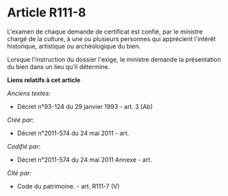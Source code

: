 # Article R111-8

L'examen de chaque demande de certificat est confié, par le ministre chargé de la culture, à une ou plusieurs personnes qui
apprécient l'intérêt historique, artistique ou archéologique du bien.

Lorsque l'instruction du dossier l'exige, le ministre demande la présentation du bien dans un lieu qu'il détermine.

**Liens relatifs à cet article**

_Anciens textes_:

  - Décret n°93-124 du 29 janvier 1993 - art. 3 (Ab)

_Créé par_:

  - Décret n°2011-574 du 24 mai 2011  - art.

_Codifié par_:

  - Décret n°2011-574 du 24 mai 2011 Annexe - art.

_Cité par_:

  - Code du patrimoine. - art. R111-7 (V)
